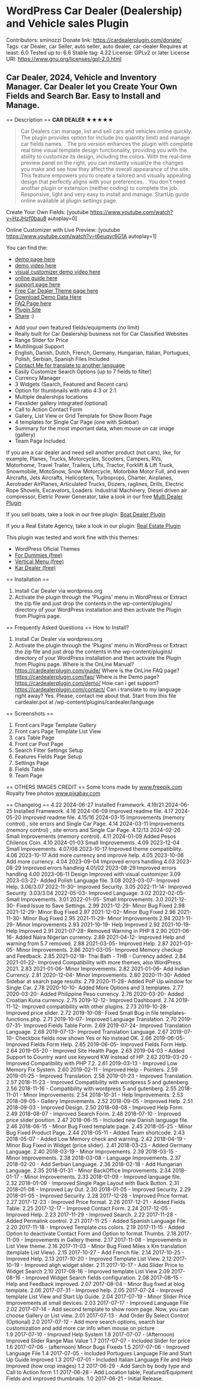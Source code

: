 # WordPress Car Dealer (Dealership) and Vehicle sales Plugin #
Contributors: sminozzi 
Donate link: https://cardealerplugin.com/donate/
Tags: car Dealer,  car Seller, auto seller, auto dealer, car-dealer
Requires at least: 6.0
Tested up to: 6.6
Stable tag: 4.22
License: GPLv2 or later
License URI: https://www.gnu.org/licenses/gpl-2.0.html

## Car Dealer, 2024, Vehicle and Inventory Manager. Car Dealer let you Create Your Own Fields and Search Bar. Easy to Install and Manage. ##

== Description ==
**CAR DEALER**
★★★★★<br>
>Car Dealers can manage, list and sell cars and vehicles online quickly. The plugin provides option for include (no quantity limit) and manage car fields names. 
.
>The pro version enhances the plugin with complete real time visual template design functionality, providing you with the ability to customize its design, including the colors. With the real-time preview panel on the right, you can instantly visualize the changes you make and see how they affect the overall appearance of the site. This feature empowers you to create a tailored and visually appealing design that perfectly aligns with your preferences.
.
>You don't need another plugin or extension (neither coding)  to complete the job.
Responsive, light and very easy to install and manage. StartUp guide online available at plugin settings page.

Create Your Own Fields:
[youtube https://www.youtube.com/watch?v=HzJHzf0bau8 autoplay=0]

Online Customizer with Live Preview:
[youtube https://www.youtube.com/watch?v=t6euqyr6G1A autoplay=1]

You can find the:
<ul>
<li><a href="https://cardealerplugin.com/demo/" target="_self">demo page here</a></li>
<li><a href="https://cardealerplugin.com/demo-video/" target="_self">demo video here</a></li>
<li><a href="https://cardealerplugin.com/movies/customizer.mp4" target="_self">visual customizer demo video here</a></li>
<li><a href="https://cardealerplugin.com/help/" target="_self">online guide here</a></li>
<li><a href="https://billminozzi.com/dove/" target="_self">support page here</a></li>
<li><a href="https://kardealertheme.com" target="_self">Free Car Dealer Theme page here</a></li>
<li><a href="https://cardealerplugin.com/demo-data/download-demo.php" target="_self">Download Demo Data Here</a></li>
<li><a href="https://cardealerplugin.com/faq/" target="_self">FAQ  Page here</a></li>
<li><a href="https://cardealerplugin.com/" target="_self">Plugin Site</a></li>
<li><a href="https://cardealerplugin.com/share/">Share</a> :) </li> 

</ul>
<ul>
<li>Add your own featured fields/equipments (no limit)</li>
<li>Really built for Car Dealership business not for Car Classified Websites</li>
<li>Range Slider for Price</li>
<li>Multilingual Support</li>
<li>English, Danish, Dutch, French, Germany, Hungarian, Italian, Portugues, Polish, Serbian, Spanish Files Included</li>
<li><a href="https://billminozzi.com/dove/" target="_self">Contact Me for translate to another language</a></li>
<li>Easily Customize Search Options (up to 7 fields to filter)</li>
<li>Currency Manager</li>
<li>3 Widgets (Search, Featured and Recent cars)</li>
<li>Option for thumbnails with ratio 4:3 or 2:1</li>
<li>Multiple dealerships locations</li>
<li>Flexslider gallery integrated (optional)</li>
<li>Call to Action Contact Form</li>
<li>Gallery, List View or Grid Template for Show Room Page</li>
<li>4 templates for Single Car Page (one with Sidebar)</li>
<li>Summary for the most important data, when mouse on car image (gallery)</li>
<li>Team Page Included.</li>

</ul>
If you are a car dealer and need sell another product (not cars), like, for example, 
Planes, Trucks, Motorcycles, Scooters, Campers, RVs, Motorhome, 
Travel Trailer, Trailers, Lifts, Tractor, Forklift & Lift Truck, 
Snowmobile, MotoSnow, Snow Motorcycle, Motorbike Motor Full, 
and even Aircrafts, Jets Aircrafts, Helicopters, Turboprops, Charter, 
Airplanes, Aerotrader AirPlanes, Articulated Trucks, Dozers, raglines, 
Drills, Electric Rope Shovels, Excavators, Loaders. 
Industrial Machinery, Diesel driven air compressor, 
Eletric Power Generator, 
take a look in our free <a href="https://multidealerplugin.com">Multi Dealer Plugin</a>

If you sell boats, take a look in our free plugin:
<a href="https://boatdealerplugin.com">Boat Dealer Plugin</a>

If you a Real Estate Agency, take a look in our plugin:
<a href="https://realestateplugin.eu">Real Estate Plugin</a>

This plugin was tested and work fine with this themes:
<ul>
<li>WordPress Oficial Themes</li>
<li> <a href="https://themefordummies.com">For Dummies (free)</a></li>
<li> <a href="https://verticalmenu.eu">Vertical Menu (free)</a></li>
<li> <a href="https://kardealertheme.com">Kar Dealer (free)</a></li>
</ul>

== Installation ==
1) Install Car Dealer via wordpress.org
2) Activate the plugin through the 'Plugins' menu in WordPress
or
Extract the zip file and just drop the contents in the wp-content/plugins/ directory of your WordPress installation and then activate the Plugin from Plugins page.

== Frequently Asked Questions ==
How to Install?
1) Install Car Dealer via wordpress.org
2) Activate the plugin through the 'Plugins' menu in WordPress
or
Extract the zip file and just drop the contents in the wp-content/plugins/ directory of your WordPress installation and then activate the Plugin from Plugins page.
Where is the OnLine Manual?
https://cardealerplugin.com/guide/
Where is the OnLine FAQ page?
https://cardealerplugin.com/faq/
Where is the Demo page?
https://cardealerplugin.com/demo/
How can i get support?
https://cardealerplugin.com/contact/
Can i translate to my language right away?
Yes. Please, contact me about that.
Start from this file cardealer.pot at /wp-content/plugins/cardealer/language

== Screenshots ==
1. Front cars Page Template Gallery
2. Front cars Page Template List View
3. cars Table Page
4. Front car  Post Page
5. Search Filter Settings Setup
6. Features Fields Page Setup
7. Settings Page
8. Fields Table
9. Team Page

== OTHERS IMAGES CREDIT ==
Some Icons made by www.freepik.com
Royalty free photos www.pixabay.com




== Changelog ==
4.22 2024-06-27  Installed Framework.
4.19/21 2024-06-25  Installed Framework.
4.18 2024-06-09  Improved readme file.
4.17 2024-05-20  Improved readme file.
4.15/16 2024-03-15  Improvements (memory control) , site errors and Single Car Page.
4.14 2024-03-11   Improvements (memory control) , site errors and Single Car Page.
4.12/13 2024-02-26   Small Improvements (memory control).
4.11 2024-01-09   Added Pesos Chilenos Coin.
4.10 2024-01-03   Small Improvements.
4.09 2023-12-04   Small Improvements.
4.07/08 2023-10-17   Improved theme compatibility.
4.06 2023-10-17   Add more currency and improve help.
4.05 2023-10-06   Add more currency.
4.04 2023-09-04   Improved errors handling
4.03 2023-08-29   Improved errors handling
4.01/02 2023-08-29   Improved errors handling
4.00 2023-06-11   Design Improved with visual customizer
3.09 2023-03-22-  Added Polish Language file.
3.08 2023-03-07-  Improved Help.
3.06/3.07 2022-11-30-  Improved Security.
3.05 2022-11-14-  Improved Security.
3.03/3.04 2022-05-03-  Improved Language.
3.02 2022-02-05-  Small Improvements.
3.01 2022-01-05-  Small Improvements.
3.0  2021-12-30-  Fixed Issue to Save Settings.
2.99 2021-12-29-  Minor Bug Fixed
2.98 2021-12-29-  Minor Bug Fixed
2.97 2021-12-02-  Minor Bug Fixed
2.96 2021-11-30-  Minor Bug Fixed
2.95 2021-11-29-  Minor Improvements
2.94 2021-11-29-  Minor Improvements
2.93 2021-10-19-  Help Improved
2.92 2021-10-19-  Help Improved
2.91 2021-07-28-  Removed Warning in PHP 8
2.90 2021-06-16-  Added Naira Nigerian currency.
2.89 2021-04-12-  Improved Help and warning from 5.7 removed.
2.88 2021-03-05-  Improved Help.
2.87 2021-03-05-  Minor Improvements.
2.86 2021-03-05-  Improved Memory checkup and Feedback.
2.85 2021-02-18-  Thai Bath - THB - Currency added.
2.84 2021-01-22-  Improved Compatibility with more themes, also WordPress 2021.
2.83 2021-01-06-  Minor Improvements.
2.82 2021-01-06-  Add Indian Currency.
2.81 2020-12-04-  Minor Improvements.
2.80 2020-11-30-  Added Sidebar at search page results.
2.79 2020-11-28-  Added PoP Up window for Single Car.
2.78 2020-10-10-  Added More Options and 3 templates.
2.77 2020-03-20-  Added Philippine Peso currency.
2.76 2020-03-20-  Added Croatian Kuna currency.
2.75 2019-12-12-  Improved Dashboard.
2.74 2019-11-12-  Improved compatibility with other plugins.
2.73 2019-10-28-  Improved price slider.
2.72 2019-10-08-  Fixed Small Bug in file templates-functions.php.
2.71 2019-10-07-  Improved Language Translation.
2.70 2019-07-31-  Improved Fields Table Form.
2.69 2019-07-24-  Improved Translation Language.
2.68 2019-07-13-  Improved Translation Language.
2.67 2019-07-10-  Checkbox fields now shown Yes or No instead OK.
2.66 2019-06-05-  Improved Fields Form Help.
2.65 2019-06-05-  Improved Fields Form Help.
2.64 2019-05-20 - Improved Site Health Page.
2.63 2019-04-03 - Added Support to Country want use keyword KW instead of HP.
2.62 2019-03-20 - Improved Compatibility with PHP 7.2.
2.61 2019-03-13 - Improved Low Memory Fix System.
2.60 2019-02-11 - Improved Help - Pointers.
2.59 2019-01-25 - Improved Translation.
2.58 2019-01-23 - Improved Translation.
2.57 2018-11-23 - Improved Compatibility with wordpress 5 and gutenberg.
2.56 2018-11-16 - Compatibility with wordpress 5 and gutenberg.
2.55 2018-11-01 - Minor Improvements.
2.54 2018-10-31 - Help Improvements.
2.53 2018-09-05 - Gallery Improvements.
2.52 2018-09-05 - Improved Help.
2.51 2018-09-03 - Improved Design.
2.50 2018-08-08 - Improved Help Form.
2.49 2018-08-07 - Improved Search Form.
2.48 2018-07-10 - Improved price slider position.
2.47 2018-06-15 - Included new Danish language file.
2.46 2018-06-15 - Minor Bug Fixed template page.
2.45 2018-05-25 - Minor Bug Fixed Product Page.
2.44 2018-05-11 - Added Team shortcode.
2.43 2018-05-07 - Added Low Memory check and warning.
2.42 2018-04-19 - Minor Bug Fixed in Widget (price slider).
2.41 2018-03-23 - Added Germany Language.
2.40 2018-03-19 - Minor Improvements.
2.39 2018-03-15 - Minor Improvements.
2.38 2018-03-08 - Language Improvements.
2.37 2018-02-20 - Add Serbian Language.
2.36 2018-02-18 - Add Hungarian Language.
2.35 2018-01-31 - Minor BackOffice Improvements.
2.34 2018-01-17 - Minor Improvements.
2.33 2018-01-09 - Improved language file.
2.32 2018-01-09 - Improved Single Page Layout with Back Button.
2.31 2018-01-08 - Improved Lay Out.
2.30 2018-01-05 - Improved Security.
2.29 2018-01-05 - Improved Security.
2.28 2017-12-28 - Improved Price format.
2.27 2017-12-23 - Improved Price format.
2.26 2017-12-21 - Added Fields Table.
2.25 2017-12-17 - Improved Contact Form.
2.24 2017-12-05 - Improved Help.
2.23 2017-11-29 - Improved Search.
2.22 2017-11-28 - Added Permalink control.
2.21 2017-11-25 - Added Spanish Language File.
2.20 2017-11-18 - Improved Template css colors.
2.19 2017-11-15 - Added Option to deactivate Contact Form and Option to format Thumbs.
2.18 2017-11-09 - Improvements in Gallery theme.
2.17 2017-11-08 - Improvements in List View theme.
2.16 2017-11-03 - Minor Bug Fixed Miles x Km translation (template List View).
2.15 2017-10-27 - Add French file.
2.14 2017-10-25 - Improved Help.
2.13 2017-10-20 - Improved Template List View.
2.12 2017-10-19 - Improved aligh widget slider.
2.11 2017-10-17 - Add Slider Price to Widget Search
2.10 2017-08-16 - Improved template List View
2.09 2017-08-16 - Improved Widget Search fields configuration.
2.08 2017-08-15 -  Help and Feedback improved.
2.07 2017-08-04 -  Minor Bug fixed at blog template.
2.06 2017-07-31 -  Improved help.
2.05 2017-07-24 -  Improved template List View and Start Up Guide.
2.04 2017-07-19 -  Minor Slider Price Improvements at small devices.
2.03 2017-07-17 -  Improved Language File
2.02 2017-07-14 -  Add second template to show room page. Now, you can choose Gallery or List view.
2.01 2017-07-13 -  Add Order By Select Control (Optional)
2.0 2017-07-12 -  Add more search options, search bar customization and add more car info when mouse on picture  
1.9 2017-07-10 -  Improved Help System
1.8 2017-07-07 -  (Afternoon) Improved Slider Range Max Value
1.7 2017-07-07 -  Included Slider for price
1.6 2017-07-06 -  (afternoon) Minor Bugs Fixeds
1.5 2017-07-06 -  Improved Language File
1.4 2017-07-05 -  Included Portugues Language File and Start Up Guide Improved
1.3 2017-07-01 -  Included Italian Language File and Help Improved (how crop images)
1.2 2017-06-29 -  Add Sarch by body type and Call to Action form
1.1 2017-06-28 -  Add Location table, Featured/Equipment Fields and improved thumbnails.
1.0 2017-06-21 -  Initial Release.
